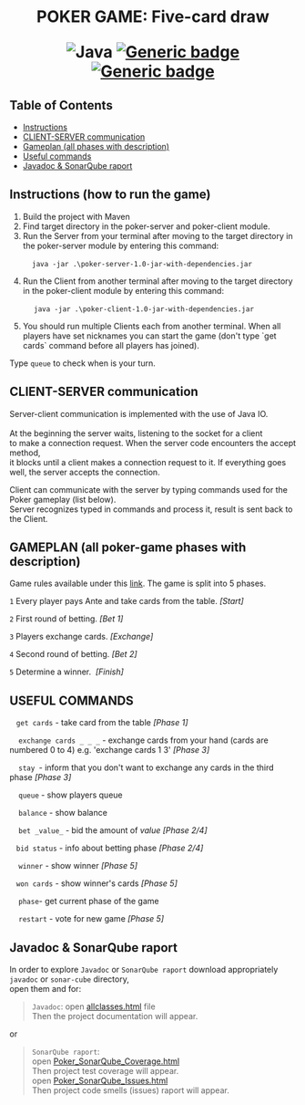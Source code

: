 <h1 align="center"> POKER GAME: Five-card draw 

![Java](https://img.shields.io/badge/Java-ED8B00?style=for-the-badge&logo=java&logoColor=white)
[![Generic badge](https://img.shields.io/badge/MAVEN-3.8.1-<COLOR>.svg)](https://shields.io/)
[![Generic badge](https://img.shields.io/badge/coverage-65/100-yellow.svg)](https://shields.io/)

## Table of Contents

- [Instructions](#instructions)
- [CLIENT-SERVER communication](#communication_cl_server)
- [Gameplan (all phases with description)](#gameplan)
- [Useful commands](#commands)
- [Javadoc & SonarQube raport](#doc_scube)


## Instructions (how to run the game) <a name="instructions"></a>

<ol>
 <li> Build the project with Maven
</li>
 <li> Find target directory in the poker-server and poker-client module.
</li>
 <li> Run the Server from your terminal after moving to the target directory in the poker-server module by entering this command:

    ```java -jar .\poker-server-1.0-jar-with-dependencies.jar```
</li>
 <li> Run the Client from another terminal after moving to the target directory in the poker-client module by entering this command:

   ``` java -jar .\poker-client-1.0-jar-with-dependencies.jar```
</li>
 <li> You should run multiple Clients each from another terminal. When all players have set nicknames you can start the game (don't type `get cards` command before all players has joined).</li>
</ol>


Type `queue` to check when is your turn.

## CLIENT-SERVER communication <a name="communication_cl_server"></a>

Server-client communication is implemented with the use of Java IO. <br> <br>
At the beginning the server waits, listening to the socket for a client <br>
to make a connection request. When the server code encounters the accept method, <br>
it blocks until a client makes a connection request to it. If everything goes well, the server accepts the connection.

Client can communicate with the server by typing commands used for the Poker gameplay (list below). <br>
Server recognizes typed in commands and process it, result is sent back to the Client. <br>

## GAMEPLAN (all poker-game phases with description) <a name="gameplan"></a>
 Game rules available under this [link](https://pl.wikipedia.org/wiki/Poker_pi%C4%99ciokartowy_dobierany). The game is split into 5 phases.

  
  `1` Every player pays Ante and take cards from the table. *[Start]*

  `2` First round of betting. *[Bet 1]*

  `3` Players exchange cards. *[Exchange]*

  `4` Second round of betting. *[Bet 2]*

  `5` Determine a winner.  *[Finish]*

## USEFUL COMMANDS <a name="commands"></a>

   ```get cards``` - take card from the table *[Phase 1]*

    `exchange cards _ _ _` - exchange cards from your hand (cards are numbered 0 to 4) e.g. 'exchange cards 1 3' *[Phase 3]*

    `stay `- inform that you don't want to exchange any cards in the third phase *[Phase 3]*

    `queue` - show players queue

    `balance` - show balance

    `bet _value_` - bid the amount of _value_ *[Phase 2/4]*

   `bid status` - info about betting phase *[Phase 2/4]*

    `winner` - show winner *[Phase 5]*

   `won cards` - show winner's cards *[Phase 5]*

    `phase`- get current phase of the game

    `restart` - vote for new game *[Phase 5]*

## Javadoc & SonarQube raport <a name="doc_scube"></a>
 In order to explore `Javadoc` or `SonarQube raport` download appropriately `javadoc` or `sonar-cube` directory,<br> open them and for:
 > `Javadoc`: open [allclasses.html](https://github.com/YgLK/poker/blob/dev/javadoc/allclasses.html) file <br> Then the project documentation will appear.
 
 or 
 
 > `SonarQube raport`: <br> 
> open [Poker_SonarQube_Coverage.html](https://github.com/YgLK/poker/blob/dev/sonar-cube/Poker_SonarQube_Coverage.html) <br> Then project test coverage will appear. <br>
> open [Poker_SonarQube_Issues.html](https://github.com/YgLK/poker/blob/dev/sonar-cube/Poker_SonarQube_Issues.html) <br>Then project code smells (issues) raport will appear.
